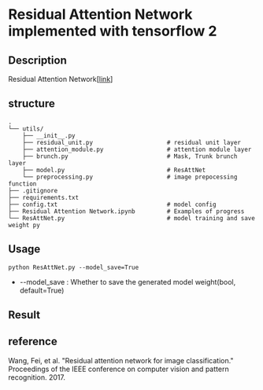 # Residual Attention Network implemented with tensorflow 2

## Description
Residual Attention Network[[link](https://arxiv.org/abs/1704.06904)]

## structure

```
.
└── utils/           
    ├── __init__.py
    ├── residual_unit.py                     # residual unit layer
    ├── attention_module.py                  # attention module layer
    ├── brunch.py                            # Mask, Trunk brunch layer
    ├── model.py                             # ResAttNet 
    └── preprocessing.py                     # image prepocessing function
├── .gitignore         
├── requirements.txt   
├── config.txt                               # model config
├── Residual Attention Network.ipynb         # Examples of progress 
└── ResAttNet.py                             # model training and save weight py
```

## Usage

```
python ResAttNet.py --model_save=True
```
 
+ --model_save : Whether to save the generated model weight(bool, default=True)  

## Result


## reference
Wang, Fei, et al. "Residual attention network for image classification." Proceedings of the IEEE conference on computer vision and pattern recognition. 2017.